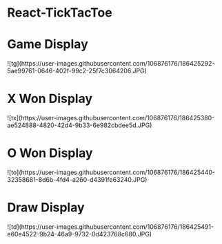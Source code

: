 # React-TickTacToe
<h1> Game Display</h1>
![tg](https://user-images.githubusercontent.com/106876176/186425292-5ae99761-0646-402f-99c2-25f7c3064206.JPG)
<h1> X Won Display</h1>
![tx](https://user-images.githubusercontent.com/106876176/186425380-ae524888-4820-42d4-9b33-6e982cbdee5d.JPG)
<h1> O Won Display</h1>
![to](https://user-images.githubusercontent.com/106876176/186425440-32358681-8d6b-4fd4-a260-d4391fe63240.JPG)
<h1> Draw Display</h1>
![td](https://user-images.githubusercontent.com/106876176/186425491-e60e4522-9b24-46a9-9732-0d423768c680.JPG)
